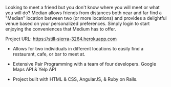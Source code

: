 
Looking to meet a friend but you don't know where you will meet or what you will do? Median allows friends from distances both near and far find a "Median" location between two (or more locations) and provides a delightful venue based on your personalized preferences. Simply login to start enjoying the conveniences that Medium has to offer.

Project URL: https://still-sierra-3264.herokuapp.com

- Allows for two individuals in different locations to easily find a restaurant, cafe, or bar to meet at. 

- Extensive Pair Programming with a team of four developers.
Google Maps API & Yelp API

- Project built with HTML & CSS, AngularJS, & Ruby on Rails. 